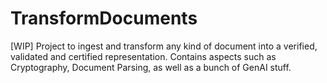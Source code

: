 # TransformDocuments
[WIP] Project to ingest and transform any kind of document into a verified, validated and certified representation.  Contains aspects such as Cryptography, Document Parsing, as well as a bunch of GenAI stuff.
